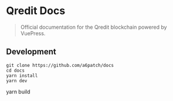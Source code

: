 # Qredit Docs



> Official documentation for the Qredit blockchain powered by VuePress.

## Development

```
git clone https://github.com/a6patch/docs
cd docs
yarn install
yarn dev
```
yarn build



